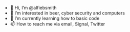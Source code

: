 - 👋 Hi, I’m @alfiebsmith
- 👀 I’m interested in beer, cyber security and computers
- 🌱 I’m currently learning how to basic code
- 📫 How to reach me via email, Signal, Twitter
